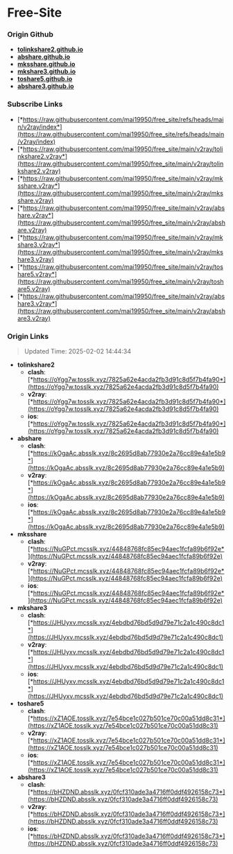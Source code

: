 # Free-Site

### Origin Github

- [**tolinkshare2.github.io**](https://github.com/tolinkshare2/tolinkshare2.github.io)
- [**abshare.github.io**](https://github.com/abshare/abshare.github.io)
- [**mksshare.github.io**](https://github.com/mksshare/mksshare.github.io)
- [**mkshare3.github.io**](https://github.com/mkshare3/mkshare3.github.io)
- [**toshare5.github.io**](https://github.com/toshare5/toshare5.github.io)
- [**abshare3.github.io**](https://github.com/abshare3/abshare3.github.io)

### Subscribe Links

- [*https://raw.githubusercontent.com/mai19950/free_site/refs/heads/main/v2ray/index*](https://raw.githubusercontent.com/mai19950/free_site/refs/heads/main/v2ray/index)
- [*https://raw.githubusercontent.com/mai19950/free_site/main/v2ray/tolinkshare2.v2ray*](https://raw.githubusercontent.com/mai19950/free_site/main/v2ray/tolinkshare2.v2ray)
- [*https://raw.githubusercontent.com/mai19950/free_site/main/v2ray/mksshare.v2ray*](https://raw.githubusercontent.com/mai19950/free_site/main/v2ray/mksshare.v2ray)
- [*https://raw.githubusercontent.com/mai19950/free_site/main/v2ray/abshare.v2ray*](https://raw.githubusercontent.com/mai19950/free_site/main/v2ray/abshare.v2ray)
- [*https://raw.githubusercontent.com/mai19950/free_site/main/v2ray/mkshare3.v2ray*](https://raw.githubusercontent.com/mai19950/free_site/main/v2ray/mkshare3.v2ray)
- [*https://raw.githubusercontent.com/mai19950/free_site/main/v2ray/toshare5.v2ray*](https://raw.githubusercontent.com/mai19950/free_site/main/v2ray/toshare5.v2ray)
- [*https://raw.githubusercontent.com/mai19950/free_site/main/v2ray/abshare3.v2ray*](https://raw.githubusercontent.com/mai19950/free_site/main/v2ray/abshare3.v2ray)

### Origin Links

> Updated Time: 2025-02-02 14:44:34

- **tolinkshare2**
  - **clash**: [*https://oYgg7w.tosslk.xyz/7825a62e4acda2fb3d91c8d5f7b4fa90*](https://oYgg7w.tosslk.xyz/7825a62e4acda2fb3d91c8d5f7b4fa90)
  - **v2ray**: [*https://oYgg7w.tosslk.xyz/7825a62e4acda2fb3d91c8d5f7b4fa90*](https://oYgg7w.tosslk.xyz/7825a62e4acda2fb3d91c8d5f7b4fa90)
  - **ios**: [*https://oYgg7w.tosslk.xyz/7825a62e4acda2fb3d91c8d5f7b4fa90*](https://oYgg7w.tosslk.xyz/7825a62e4acda2fb3d91c8d5f7b4fa90)
- **abshare**
  - **clash**: [*https://kOgaAc.absslk.xyz/8c2695d8ab77930e2a76cc89e4a1e5b9*](https://kOgaAc.absslk.xyz/8c2695d8ab77930e2a76cc89e4a1e5b9)
  - **v2ray**: [*https://kOgaAc.absslk.xyz/8c2695d8ab77930e2a76cc89e4a1e5b9*](https://kOgaAc.absslk.xyz/8c2695d8ab77930e2a76cc89e4a1e5b9)
  - **ios**: [*https://kOgaAc.absslk.xyz/8c2695d8ab77930e2a76cc89e4a1e5b9*](https://kOgaAc.absslk.xyz/8c2695d8ab77930e2a76cc89e4a1e5b9)
- **mksshare**
  - **clash**: [*https://NuGPct.mcsslk.xyz/44848768fc85ec94aec1fcfa89b6f92e*](https://NuGPct.mcsslk.xyz/44848768fc85ec94aec1fcfa89b6f92e)
  - **v2ray**: [*https://NuGPct.mcsslk.xyz/44848768fc85ec94aec1fcfa89b6f92e*](https://NuGPct.mcsslk.xyz/44848768fc85ec94aec1fcfa89b6f92e)
  - **ios**: [*https://NuGPct.mcsslk.xyz/44848768fc85ec94aec1fcfa89b6f92e*](https://NuGPct.mcsslk.xyz/44848768fc85ec94aec1fcfa89b6f92e)
- **mkshare3**
  - **clash**: [*https://JHUyxv.mcsslk.xyz/4ebdbd76bd5d9d79e71c2a1c490c8dc1*](https://JHUyxv.mcsslk.xyz/4ebdbd76bd5d9d79e71c2a1c490c8dc1)
  - **v2ray**: [*https://JHUyxv.mcsslk.xyz/4ebdbd76bd5d9d79e71c2a1c490c8dc1*](https://JHUyxv.mcsslk.xyz/4ebdbd76bd5d9d79e71c2a1c490c8dc1)
  - **ios**: [*https://JHUyxv.mcsslk.xyz/4ebdbd76bd5d9d79e71c2a1c490c8dc1*](https://JHUyxv.mcsslk.xyz/4ebdbd76bd5d9d79e71c2a1c490c8dc1)
- **toshare5**
  - **clash**: [*https://xZ1AOE.tosslk.xyz/7e54bce1c027b501ce70c00a51dd8c31*](https://xZ1AOE.tosslk.xyz/7e54bce1c027b501ce70c00a51dd8c31)
  - **v2ray**: [*https://xZ1AOE.tosslk.xyz/7e54bce1c027b501ce70c00a51dd8c31*](https://xZ1AOE.tosslk.xyz/7e54bce1c027b501ce70c00a51dd8c31)
  - **ios**: [*https://xZ1AOE.tosslk.xyz/7e54bce1c027b501ce70c00a51dd8c31*](https://xZ1AOE.tosslk.xyz/7e54bce1c027b501ce70c00a51dd8c31)
- **abshare3**
  - **clash**: [*https://bHZDND.absslk.xyz/0fcf310ade3a4716ff0ddf4926158c73*](https://bHZDND.absslk.xyz/0fcf310ade3a4716ff0ddf4926158c73)
  - **v2ray**: [*https://bHZDND.absslk.xyz/0fcf310ade3a4716ff0ddf4926158c73*](https://bHZDND.absslk.xyz/0fcf310ade3a4716ff0ddf4926158c73)
  - **ios**: [*https://bHZDND.absslk.xyz/0fcf310ade3a4716ff0ddf4926158c73*](https://bHZDND.absslk.xyz/0fcf310ade3a4716ff0ddf4926158c73)
